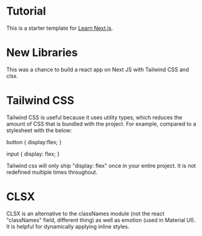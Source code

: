 # Tutorial

This is a starter template for [Learn Next.js](https://nextjs.org/learn).

# New Libraries

This was a chance to build a react app on Next JS with Tailwind CSS and clsx.

# Tailwind CSS

Tailwind CSS is useful because it uses utility types, which reduces the amount of CSS that
is bundled with the project. For example, compared to a stylesheet with the below:

button {
display:flex;
}

input {
display: flex;
}

Tailwind css will only ship "display: flex" once in your entire project. It is not redefined
multiple times throughout.

# CLSX

CLSX is an alternative to the classNames module (not the react "classNames" field, different thing)
as well as emotion (used in Material UI). It is helpful for dynamically applying inline styles.
